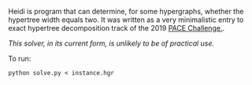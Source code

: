 Heidi is program that can determine, for some hypergraphs, whether the hypertree width equals two.  It was written as a very minimalistic entry to exact hypertree decomposition track of the 2019 [PACE Challenge.](https://pacechallenge.org/).

*This solver, in its current form, is unlikely to be of practical use.*

To run:
```
python solve.py < instance.hgr
```
